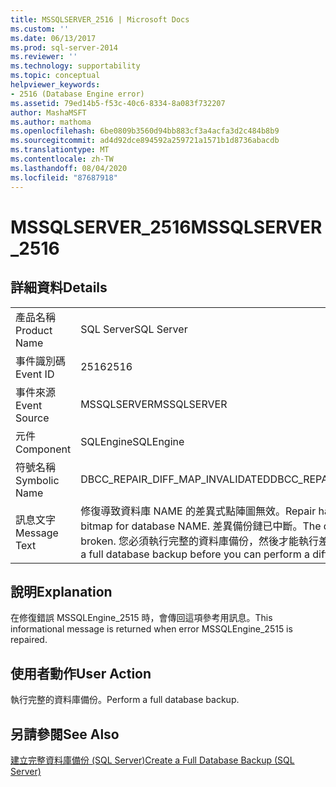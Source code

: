 ```yaml
---
title: MSSQLSERVER_2516 | Microsoft Docs
ms.custom: ''
ms.date: 06/13/2017
ms.prod: sql-server-2014
ms.reviewer: ''
ms.technology: supportability
ms.topic: conceptual
helpviewer_keywords:
- 2516 (Database Engine error)
ms.assetid: 79ed14b5-f53c-40c6-8334-8a083f732207
author: MashaMSFT
ms.author: mathoma
ms.openlocfilehash: 6be0809b3560d94bb883cf3a4acfa3d2c484b8b9
ms.sourcegitcommit: ad4d92dce894592a259721a1571b1d8736abacdb
ms.translationtype: MT
ms.contentlocale: zh-TW
ms.lasthandoff: 08/04/2020
ms.locfileid: "87687918"
---
```

# <a name="mssqlserver_2516"></a><span data-ttu-id="0aa6e-102">MSSQLSERVER_2516</span><span class="sxs-lookup"><span data-stu-id="0aa6e-102">MSSQLSERVER_2516</span></span>
    
## <a name="details"></a><span data-ttu-id="0aa6e-103">詳細資料</span><span class="sxs-lookup"><span data-stu-id="0aa6e-103">Details</span></span>  
  
|||  
|-|-|  
|<span data-ttu-id="0aa6e-104">產品名稱</span><span class="sxs-lookup"><span data-stu-id="0aa6e-104">Product Name</span></span>|<span data-ttu-id="0aa6e-105">SQL Server</span><span class="sxs-lookup"><span data-stu-id="0aa6e-105">SQL Server</span></span>|  
|<span data-ttu-id="0aa6e-106">事件識別碼</span><span class="sxs-lookup"><span data-stu-id="0aa6e-106">Event ID</span></span>|<span data-ttu-id="0aa6e-107">2516</span><span class="sxs-lookup"><span data-stu-id="0aa6e-107">2516</span></span>|  
|<span data-ttu-id="0aa6e-108">事件來源</span><span class="sxs-lookup"><span data-stu-id="0aa6e-108">Event Source</span></span>|<span data-ttu-id="0aa6e-109">MSSQLSERVER</span><span class="sxs-lookup"><span data-stu-id="0aa6e-109">MSSQLSERVER</span></span>|  
|<span data-ttu-id="0aa6e-110">元件</span><span class="sxs-lookup"><span data-stu-id="0aa6e-110">Component</span></span>|<span data-ttu-id="0aa6e-111">SQLEngine</span><span class="sxs-lookup"><span data-stu-id="0aa6e-111">SQLEngine</span></span>|  
|<span data-ttu-id="0aa6e-112">符號名稱</span><span class="sxs-lookup"><span data-stu-id="0aa6e-112">Symbolic Name</span></span>|<span data-ttu-id="0aa6e-113">DBCC_REPAIR_DIFF_MAP_INVALIDATED</span><span class="sxs-lookup"><span data-stu-id="0aa6e-113">DBCC_REPAIR_DIFF_MAP_INVALIDATED</span></span>|  
|<span data-ttu-id="0aa6e-114">訊息文字</span><span class="sxs-lookup"><span data-stu-id="0aa6e-114">Message Text</span></span>|<span data-ttu-id="0aa6e-115">修復導致資料庫 NAME 的差異式點陣圖無效。</span><span class="sxs-lookup"><span data-stu-id="0aa6e-115">Repair has invalidated the differential bitmap for database NAME.</span></span> <span data-ttu-id="0aa6e-116">差異備份鏈已中斷。</span><span class="sxs-lookup"><span data-stu-id="0aa6e-116">The differential backup chain is broken.</span></span> <span data-ttu-id="0aa6e-117">您必須執行完整的資料庫備份，然後才能執行差異備份。</span><span class="sxs-lookup"><span data-stu-id="0aa6e-117">You must perform a full database backup before you can perform a differential backup.</span></span>|  
  
## <a name="explanation"></a><span data-ttu-id="0aa6e-118">說明</span><span class="sxs-lookup"><span data-stu-id="0aa6e-118">Explanation</span></span>  
 <span data-ttu-id="0aa6e-119">在修復錯誤 MSSQLEngine_2515 時，會傳回這項參考用訊息。</span><span class="sxs-lookup"><span data-stu-id="0aa6e-119">This informational message is returned when error MSSQLEngine_2515 is repaired.</span></span>  
  
## <a name="user-action"></a><span data-ttu-id="0aa6e-120">使用者動作</span><span class="sxs-lookup"><span data-stu-id="0aa6e-120">User Action</span></span>  
 <span data-ttu-id="0aa6e-121">執行完整的資料庫備份。</span><span class="sxs-lookup"><span data-stu-id="0aa6e-121">Perform a full database backup.</span></span>  
  
## <a name="see-also"></a><span data-ttu-id="0aa6e-122">另請參閱</span><span class="sxs-lookup"><span data-stu-id="0aa6e-122">See Also</span></span>  
 [<span data-ttu-id="0aa6e-123">建立完整資料庫備份 &#40;SQL Server&#41;</span><span class="sxs-lookup"><span data-stu-id="0aa6e-123">Create a Full Database Backup &#40;SQL Server&#41;</span></span>](../backup-restore/create-a-full-database-backup-sql-server.md)  
  
  
